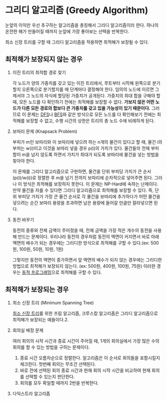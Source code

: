 # 그리디 알고리즘 (Greedy Algorithm)

눈앞의 이익만 우선 추구하는 알고리즘을 총칭해서 그리디 알고리즘이라 한다. 하나의 온전한 해가 만들어질 때까지 눈앞에 가장 좋아보는 선택을 반복한다.

최소 신장 트리를 구할 때 그리디 알고리즘을 적용하면 최적해가 보장될 수 있다.



## 최적해가 보장되지 않는 경우

1. 이진 트리의 최적합 경로 찾기

   각 노드가 양의 가중치를 갖고 있는 이진 트리에서, 루트부터 시작해 왼쪽으로 분기할지 오른쪽으로 분기할지를 매 단계마다 결정해야 한다. 임의의 노드에 이르면 그제서야 그 노드의 자식에 할당된 가중치가 공개된다. 가중치의 최대 합을 구해야 할 때, 모든 노드를 다 확인하기 전에는 최적해를 보장할 수 없다. **가보지 않은 어떤 노드가 다른 모든 경로의 합보다 큰 가중치를 갖고 있을 가능성이 있기 때문이다.** 그러므로 이 문제는 [DFS](https://github.com/j096/cs-study/tree/master/Algorithm/Graph/DFS)나 [BFS](https://github.com/j096/cs-study/tree/master/Algorithm/Graph/BFS)와 같은 방식으로 모든 노드를 다 확인해보기 전에는 최적해를 보장할 수 없고, 수행 시간의 상한은 트리의 총 노드 수에 비례하게 된다.

2. 보따리 문제 (Knapsack Problem)

   부피가 m인 보따리와 이 보따리에 넣으려 하는 n개의 물건이 있다고 할 때, 물건 i의 부피는 w(i)이고 이것을 보따리 넣을 경우 p(i)의 가치가 있다. 물건들의 전체 부피 합이 m을 넘지 않도록 하면서 가치가 최대가 되도록 보따리에 물건을 넣는 방법을 찾아야 한다.

   이 문제를 그리디 알고리즘으로 구현하면, 물건을 단위 부피당 가치가 큰 순서(p(i)/w(i))로 정렬한 후 m을 넘기 전까지 보따리에 순차적으로 넣어주면 된다. 그러나 이 방식은 최적해를 보장하지 못한다. 이 문제는 NP-Hard에 속하는 난제이다. 만약 물건을 자를 수 있다면 그리디 알고리즘으로 최적해를 보장할 수 있다. 즉, 단위 부피당 가치가 가장 큰 물건 순서로 각 물건을 보따리에 추가하다가 어떤 물건을 넣으려는 순간 보따리 용량을 초과하면 남은 용량에 들어갈 만큼만 잘라넣으면 된다.

3. 동전 바꾸기

   동전의 종류와 전체 금액이 주어졌을 때, 전체 금액을 가장 적은 개수의 동전을 사용해 만드는 문제이다. 우리나라 동전의 경우처럼 동전의 액면이 커지면서 바로 아래 액면의 배수가 되는 경우에는 그리디한 방식으로 최적해를 구할 수 있다.(ex: 500원, 100원, 50원, 10원, 1원)

   그렇지만 동전의 액면이 증가하면서 앞 액면의 배수가 되지 않는 경우에는 그리디한 방법으로 최적해가 보장되지 않는다. (ex: 500원, 400원, 100원, 75원) 이러한 경우는 [동적 프로그래밍](https://github.com/j096/cs-study/tree/master/Algorithm/Dynamic_Programming)으로 최적해를 구할 수 있다.



## 최적해가 보장되는 경우

1. 최소 신장 트리 (Minimum Spanning Tree)

   [최소 신장 트리](https://github.com/j096/cs-study/tree/master/Algorithm/Graph/Minimum_Spanning_Tree)를 위한 프림 알고리즘, 크루스칼 알고리즘은 그리디 알고리즘으로 최적해가 보장되는 예들이다.2.

2. 회의실 배정 문제

   여러 회의의  시작 시간과 종료 시간이 주어질 때, 1개의 회의실에서 가장 많은 수의 회의를 할 수 있는 방법을 구하는 문제이다.

   1. 종료 시간 오름차순으로 정렬한다. 알고리즘은 이 순서로 회의들을 포함시킬지 체크한다. 첫번째 회의는 무조건 선택된다.
   2. 바로 전에 선택된 회의 종료 시간과 현재 회의 시작 시간을 비교하여 현재 회의를 선택할 수 있는지 판단한다.
   3. 회의를 모두 확일할 때까지 2번을 반복한다.

3. 다익스트라 알고리즘

   

   

   

   

